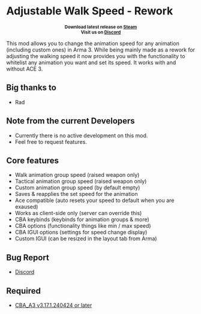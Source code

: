 # Adjustable Walk Speed - Rework

<p align="center">
    <sup><strong>Download latest release on <a href="https://steamcommunity.com/sharedfiles/filedetails/?id=3235153536">Steam</a><br/>
    Visit us on <a href="https://discord.gg/Jud6gyzFYx">Discord</a></strong></sup>
    
This mod allows you to change the animation speed for any animation (including custom ones)
in Arma 3. While being mainly made as a rework for adjusting the walking speed it now provides
you with the functionality to whitelist any animation you want and set its speed.
It works with and without ACE 3.

</p>

## Big thanks to

- Rad

## Note from the current Developers
- Currently there is no active development on this mod.
- Feel free to request features.

## Core features

- Walk animation group speed (raised weapon only)
- Tactical animation group speed (raised weapon only)
- Custom animation group speed (by default empty)
- Saves & reapplies the set speed for the animation
- Ace compatible (auto resets your speed to default when you are exaused)
- Works as client-side only (server can override this)
- CBA keybinds (keybinds for animation groups & more)
- CBA options (functionality things like min / max speed)
- CBA IGUI options (settings for speed change display)
- Custom IGUI (can be resized in the layout tab from Arma)

## Bug Report

- [Discord](https://discord.gg/Jud6gyzFYx)

## Required

- [CBA_A3 v3.17.1.240424 or later](https://steamcommunity.com/sharedfiles/filedetails/?id=450814997)
